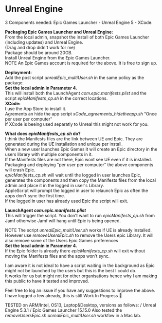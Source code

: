 # Unreal Engine

3 Components needed: Epic Games Launcher - Unreal Engine 5 - XCode.

**Packaging Epic Games Launcher and Unreal Engine:** \
From the local admin, snapshot the install of both Epic Games Launcher (including updates) and Unreal Engine. \
(Drag and drop didn't work for me) \
Package should be around 20GB. \
Install Unreal Engine from the Epic Games Launcher. \
NOTE An Epic Games account is required for the above. It is free to sign up.

**Deployment:** \
Add the post script _unrealEpic_multiUser.sh_ in the same policy as the package. \
**Set the local admin in Parameter 4.** \
This will install both the LaunchAgent _com.epic.manifests.plist_ and the script _epicManifests_cp.sh_ in the correct locations. \
**XCode:** \
I use the App Store to install it. \
Agrements an hide the app script _xCode_agreements_hidetheapp.sh_ "Once per user per computer" \
If XCode is beeing used separatly to Unreal this might not work for you.

**What does _epicManifests_cp.sh_ do?** \
I think the Manifests files are the link between UE and Epic. They are generated during the UE installation and unique per install. \
When a new user launches Epic Games it will create an Epic directory in the users library with multiple components in it. \
If the Manifests files are not there, Epic wont see UE even if it is installed.
Packaging and deploying "per user per computer" the above components will crash Epic. \
_epicManifests_cp.sh_ will wait until the logged in user launches Epic, generates the components and then copy the Manifests files from the local admin and place it in the logged in user's Library. \
AppleScript will prompt the logged in user to relaunch Epic as often the apps don't sync the first time. \
If the logged in user has already used Epic the script will exit.

**LaunchAgent _com.epic.manifests.plist_** \
This will trigger the script. You don't want to run _epicManifests_cp.sh_ from Jamf otherwise Jamf will hang until Epic is being opened.

NOTE The script _unrealEpic_multiUser.sh_ works if UE is already installed. \
However use _removeUsersEpic.sh_ to remove the Users epic Library. It will also remove some of the Users Epic Games preferences \
**Set the local admin in Parameter 4.** \
If the Epic folder is already there _epicManifests_cp.sh_ will exit without moving the Manifests files and the apps won't sync.

I am aware it is not ideal to have a script waiting in the background as Epic might not be launched by the users but this is the best I could do. \
It works for us but might not for other organisations hence why I am making this public to have it tested and improved.

Feel free to log an issue if you have any suggestions to improve the above. \
I have logged a few already, this is still Work In Progress 🙂

TESTED on ARM/Intel, OS13, Laptop&Desktop, versions as follows: / Unreal Engine 5.3.1 / Epic Games Launcher 15.15.0
Also tested the _removeUsersEpic.sh_ _unrealEpic_multiUser.sh_ workfow in a Mac lab.
